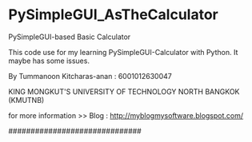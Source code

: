 # PySimpleGUI_AsTheCalculator

PySimpleGUI-based Basic Calculator

This code use for my learning PySimpleGUI-Calculator with Python. It maybe has some issues.

By Tummanoon Kitcharas-anan : 6001012630047

KING MONGKUT'S UNIVERSITY OF TECHNOLOGY NORTH BANGKOK (KMUTNB)

for more information >> Blog : http://myblogmysoftware.blogspot.com/

##############################
